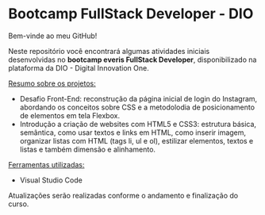 # Bootcamp FullStack Developer - DIO

Bem-vinde ao meu GitHub!

Neste repositório você encontrará algumas atividades iniciais desenvolvidas no **bootcamp everis FullStack Developer**, disponibilizado na plataforma da DIO - Digital Innovation One.

<u>Resumo sobre os projetos:</u>

- Desafio Front-End: reconstrução da página inicial de login do Instagram, abordando os conceitos sobre CSS e a metodolodia de posicionamento de elementos em tela Flexbox.
- Introdução a criação de websites com HTML5 e CSS3: estrutura básica, semântica, como usar textos e links em HTML, como inserir imagem, organizar listas com HTML (tags li, ul e ol), estilizar elementos, textos e listas e também dimensão e alinhamento.

<u>Ferramentas utilizadas:</u>

- Visual Studio Code

Atualizações serão realizadas conforme o andamento e finalização do curso.
